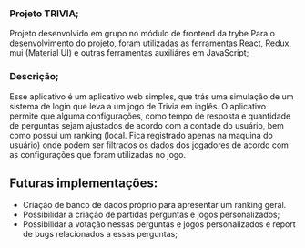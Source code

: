 ### Projeto TRIVIA;
Projeto desenvolvido em grupo no módulo de frontend da trybe
Para o desenvolvimento do projeto, foram utilizadas as ferramentas React, Redux, mui (Material UI) e outras ferramentas auxiliáres em JavaScript;

### Descrição;
Esse aplicativo é um aplicativo web simples, que trás uma simulação de um sistema de login que leva a um jogo de Trivia em inglês.
O aplicativo permite que alguma configurações, como tempo de resposta e quantidade de perguntas sejam ajustados de acordo com a contade do usuário, bem como possui um ranking (local. Fica registrado apenas na maquina do usuário) onde podem ser filtrados os dados dos jogadores de acordo com as configurações que foram utilizadas no jogo.

## Futuras implementações:
* Criação de banco de dados próprio para apresentar um ranking geral.
* Possibilidar a criação de partidas perguntas e jogos personalizados;
* Possibilidar a votação nessas perguntas e jogos personalizados e report de bugs relacionados a essas perguntas;
